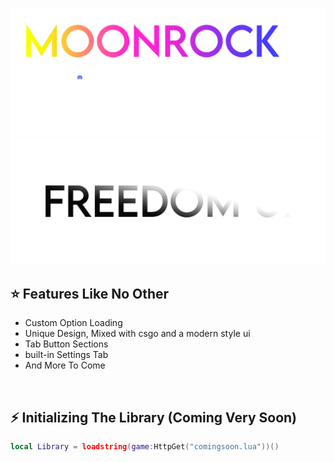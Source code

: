 [![landingpod](moonrocklogo_D.png)](https://discord.gg/rXbGpfuKmV)
<img src="freedomlogo.png#gh-dark-mode-only" alt="landingpod">

## ⭐ Features Like No Other
- Custom Option Loading
- Unique Design, Mixed with csgo and a modern style ui
- Tab Button Sections
- built-in Settings Tab
- And More To Come
<br/>

## ⚡ Initializing The Library (Coming Very Soon)
```lua
local Library = loadstring(game:HttpGet("comingsoon.lua"))()
```


